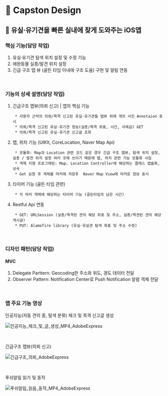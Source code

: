 # 📌 Capston Design
## 📱 유실·유기견을 빠른 실내에 찾게 도와주는 iOS앱

### 핵심 기능(담당 작업)
1. 유실·유기견 탐색 위치 설정 및 수정 기능
2. 애완동물 실종/발견 위치 설정
3. 긴급 구조 맵 뷰 (골든 타임 이내에 구조 도움) 구현 및 알림 연동

<br/>

### 기능의 상세 설명(담당 작업)
1. 긴급구조 맵뷰(의뢰 신고) | 앱의 핵심 기능

        * 사용자 근처의 의뢰/목격 신고된 유실·유기견들 맵뷰 위에 개의 사진 Annotaion 표시
        * 의뢰/목격 신고된 유실·유기견 정보(실종/목격 좌표, 시간, 사례금) GET 
        * 의뢰/목격 신고된 유실·유기견 신고글 조회
    
2. 맵, 위치 기능 (UIKIt, CoreLocation, Naver Map Api)
        
        * 모둘화: Map과 Location 관련 코드 같은 경우 긴급 구조 맵뷰, 탐색 위치 설정, 실종 / 발견 위치 설정 여러 곳에 쓰이기 때문에 맵, 위치 관련 기능 모듈화 시킴 
        * 객체 지향 프로그래밍: Map, Location Controller에 해당하는 클래스 캡슐화, 상속
        * Get 요청 후 객체를 마커에 저장후  Naver Map View에 마커로 정보 표시
        
3. 타이머 기능 (골든 타임 관련)
        
        * 각 마커 객체에 해당하는 타이머 기능 (골든타임의 남은 시간)
        
4. Restful Api 연동

        * GET: URLSession (실종/목격된 견의 해당 좌표 및 주소, 실종/목견된 견의 해당 게시글)
        * PUT: Alamofire library (유실·유실견 탐색 좌표 및 주소 수정)

<br/>

### 디자인 패턴(담당 작업)
#### MVC 
1. Delegate Parttern: Geocoding한 주소와 위도, 경도 데이터 전달
2. Observer Pattern: Notification Center로 Push Notification 알람 객체 전달

<br/>

### 앱 주요 기능 영상

인공지능(자동 견의 종, 털색 분류) 체크 및 목격 신고글 생성

![인공지능_체크_및_글_생성_MP4_AdobeExpress](https://user-images.githubusercontent.com/109328441/183868749-92646438-6914-4386-afd7-d63b85670184.gif)

<br/>

긴급구조 맵뷰(의뢰 신고)

![긴급구조_의뢰_AdobeExpress](https://user-images.githubusercontent.com/109328441/183868752-3eda1d27-90ae-40bd-89b2-9fceec5d5775.gif)

<br/>

푸쉬알림 읽기 및 동작

![푸쉬알림_읽음_동작_MP4_AdobeExpress](https://user-images.githubusercontent.com/109328441/183868730-8ab1fccc-6fa9-4389-9c29-a5ecc22ed64b.gif)
